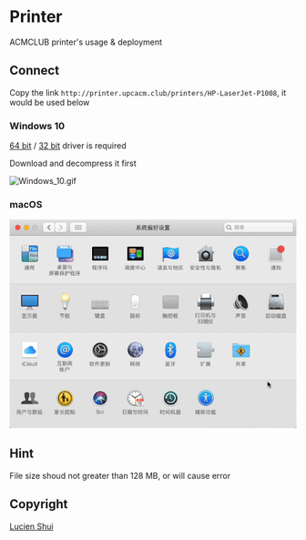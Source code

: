 # Printer

ACMCLUB printer's usage & deployment

## Connect

Copy the link `http://printer.upcacm.club/printers/HP-LaserJet-P1008`, it would be used below

### Windows 10

[64 bit](./driver/64.zip) / [32 bit](./driver/32.zip) driver is required

Download and decompress it first

![Windows_10.gif](./Windows_10.gif)

### macOS

![macOS.gif](./macOS.gif)

## Hint

File size shoud not greater than 128 MB, or will cause error

## Copyright

[Lucien Shui](https://github.com/LucienShui)

